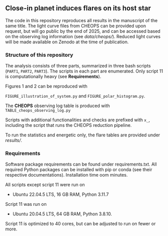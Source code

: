 ## Close-in planet induces flares on its host star 

The code in this repository reproduces all results in the manuscript of the same title. The light curve files from CHEOPS can be provided upon request, but will go public by the end of 2025, and can be accessed based on the observing log information (see _data/cheops/_). Reduced light curves will be made available on Zenodo at the time of publication.

### Structure of this repository

The analysis consists of three parts, summarized in three bash scripts (``PART1``, ``PART2``, ``PART3``). The scripts in each part are enumerated. Only script 11 is computationally heavy (see **Requirements**).

Figures 1 and 2 can be reproduced with 

``FIGURE_illustration_of_system.py`` and 
``FIGURE_polar_histogram.py``.

The **CHEOPS** observing log table is produced with ``TABLE_cheops_observing_log.py``

Scripts with additional functionalities and checks are prefixed with ``x_``, including the script that runs the CHEOPS reduction pipeline.

To run the statistics and energetic only, the flare tables are provided under _results/_.

### Requirements

Software package requirements can be found under requirements.txt. All required Python packages can be installed with pip or conda (see their respective documentations). Installation time oom minutes.

All scripts except script 11 were run on 

- Ubuntu 22.04.5 LTS, 16 GB RAM, Python 3.11.7 

Script 11 was run on 

- Ubuntu 20.04.5 LTS, 64 GB RAM, Python 3.8.10. 

Script 11 is optimized to 40 cores, but can be adjusted to run on fewer or more.






